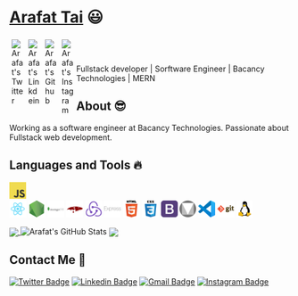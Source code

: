 # <a href="https://www.linkedin.com/in/arafat213/">Arafat Tai</a> :smiley:

 <a href="https://twitter.com/arafat_213">
  <img align="left" alt="Arafat's Twitter" style="padding: 4px" width="22px" src="https://cdn.jsdelivr.net/npm/simple-icons@v3/icons/twitter.svg" />
</a>
<a href="https://linkedin.com/in/arafat213">
  <img align="left" alt="Arafat's Linkdein" style="padding: 4px" width="22px" src="https://cdn.jsdelivr.net/npm/simple-icons@v3/icons/linkedin.svg" />
</a>
<a href="https://github.com/arafat-213">
  <img align="left" alt="Arafat's Github" style="padding: 4px" width="22px" src="https://cdn.jsdelivr.net/npm/simple-icons@v3/icons/github.svg" />
</a>
<a href="https://instagram.com/arafat_213">
  <img align="left" alt="Arafat's Instagram" style="padding: 4px" width="22px" src="https://cdn.jsdelivr.net/npm/simple-icons@v3/icons/instagram.svg" />
</a>
<br/>
<br/>

Fullstack developer | Sorftware Engineer | Bacancy Technologies | MERN

## About :sunglasses:

Working as a software engineer at Bacancy Technologies. Passionate about Fullstack web development.

## Languages and Tools :fire:

<code><img height="30px" title="Javascript" src="https://raw.githubusercontent.com/github/explore/80688e429a7d4ef2fca1e82350fe8e3517d3494d/topics/javascript/javascript.png">
 </code>
<code><img height="30px" title="React" src="https://raw.githubusercontent.com/github/explore/80688e429a7d4ef2fca1e82350fe8e3517d3494d/topics/react/react.png"></code>
<code><img height="30px" title="NodeJS" src="https://raw.githubusercontent.com/github/explore/80688e429a7d4ef2fca1e82350fe8e3517d3494d/topics/nodejs/nodejs.png"></code>
<code><img height="30px" title="MongoDB" src="https://raw.githubusercontent.com/github/explore/80688e429a7d4ef2fca1e82350fe8e3517d3494d/topics/mongodb/mongodb.png"></code>
<code><img height="30px" title="Mongoose" src="https://raw.githubusercontent.com/github/explore/80688e429a7d4ef2fca1e82350fe8e3517d3494d/topics/mongoose/mongoose.png"></code>
<code><img height="30px" title="Redux" src="https://raw.githubusercontent.com/github/explore/80688e429a7d4ef2fca1e82350fe8e3517d3494d/topics/redux/redux.png"></code>
<code><img height="30px" title="Express" src="https://raw.githubusercontent.com/github/explore/80688e429a7d4ef2fca1e82350fe8e3517d3494d/topics/express/express.png"></code>
<code><img height="30px" title="HTML5" src="https://raw.githubusercontent.com/github/explore/80688e429a7d4ef2fca1e82350fe8e3517d3494d/topics/html/html.png"></code>
<code><img height="30px" title="CSS3" src="https://raw.githubusercontent.com/github/explore/80688e429a7d4ef2fca1e82350fe8e3517d3494d/topics/css/css.png"></code>
<code><img height="30px" title="Bootstrap 4" src="https://raw.githubusercontent.com/github/explore/80688e429a7d4ef2fca1e82350fe8e3517d3494d/topics/bootstrap/bootstrap.png"></code>
<code><img height="30px" title="Material-UI" src="https://raw.githubusercontent.com/github/explore/80688e429a7d4ef2fca1e82350fe8e3517d3494d/topics/material-design/material-design.png"></code>
<code><img height="30px" title="VS Code" src="https://raw.githubusercontent.com/github/explore/80688e429a7d4ef2fca1e82350fe8e3517d3494d/topics/visual-studio-code/visual-studio-code.png"></code>
<code><img height="30px" title="Git" src="https://raw.githubusercontent.com/github/explore/80688e429a7d4ef2fca1e82350fe8e3517d3494d/topics/git/git.png"></code>
<code><img height="30px" title="Linux" src="https://raw.githubusercontent.com/github/explore/80688e429a7d4ef2fca1e82350fe8e3517d3494d/topics/linux/linux.png"></code>

<a href="https://github.com/arafat-213">
  <img align="center" src="https://github-readme-stats.vercel.app/api/top-langs/?username=arafat-213" />
</a>

<img src="https://github-readme-stats.vercel.app/api?username=arafat-213&&show_icons=true&line_height=27&v=5" alt="Arafat's GitHub Stats" />

<a href="https://github.com/arafat-213/covid19-tracker">
  <!-- Change the `github-readme-stats.anuraghazra1.vercel.app` to `github-readme-stats.vercel.app`  -->
  <img align="center" src="https://github-readme-stats.vercel.app/api/pin/?username=arafat-213&repo=covid19-tracker" />
</a>

## Contact Me :speech_balloon:

[![Twitter Badge](https://img.shields.io/badge/-@arafat_213-1ca0f1?style=flat-square&labelColor=1ca0f1&logo=twitter&logoColor=white&link=https://twitter.com/arafat_213)](https://twitter.com/arafat_213) [![Linkedin Badge](https://img.shields.io/badge/-arafat213-blue?style=flat-square&logo=Linkedin&logoColor=white&link=https://www.linkedin.com/in/arafat213/)](https://www.linkedin.com/in/arafat213/) [![Gmail Badge](https://img.shields.io/badge/-tai.arafat.at@gmail.com-c14438?style=flat-square&logo=Gmail&logoColor=white&link=mailto:tai.arafat.at@gmail.com)](mailto:tai.arafat.at@gmail.com) [![Instagram Badge](https://img.shields.io/badge/-@arafat_213-e4405f?style=flat-square&labelColor=f94877&logo=instagram&logoColor=white&link=https://www.instagram.com/arafat_213/)](https://www.instagram.com/arafat_213/)
